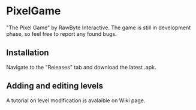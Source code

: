 PixelGame
=========
"The Pixel Game" by RawByte Interactive.
The game is still in development phase, so feel free to report any found bugs.

Installation
------------
Navigate to the "Releases" tab and download the latest .apk.

Adding and editing levels
-------------------------
A tutorial on level modification is avalaible on Wiki page.